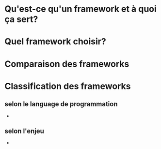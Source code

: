 # Qu'est-ce qu'un framework et à quoi ça sert?

# Quel framework choisir?

# Comparaison des frameworks

# Classification des frameworks

## selon le language de programmation

  - 

## selon l'enjeu

  -
